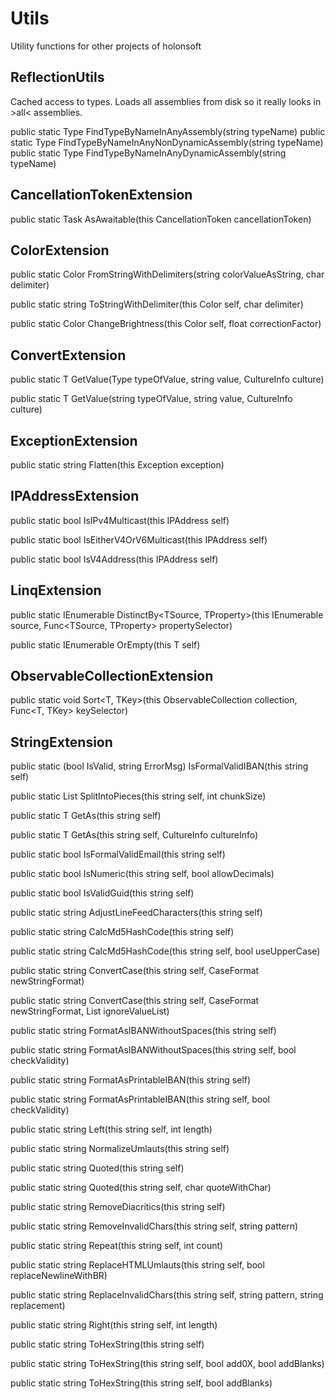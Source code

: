 # Utils
Utility functions for other projects of holonsoft

## ReflectionUtils
Cached access to types. Loads all assemblies from disk so it really looks in >all< assemblies.

  public static Type FindTypeByNameInAnyAssembly(string typeName)
  public static Type FindTypeByNameInAnyNonDynamicAssembly(string typeName)
  public static Type FindTypeByNameInAnyDynamicAssembly(string typeName)


## CancellationTokenExtension

  public static Task AsAwaitable(this CancellationToken cancellationToken)

## ColorExtension

  public static Color FromStringWithDelimiters(string colorValueAsString, char delimiter)
  
  public static string ToStringWithDelimiter(this Color self, char delimiter)
  
  public static Color ChangeBrightness(this Color self, float correctionFactor)

## ConvertExtension

  public static T GetValue<T>(Type typeOfValue, string value, CultureInfo culture)
  
  public static T GetValue<T>(string typeOfValue, string value, CultureInfo culture)
  
## ExceptionExtension

  public static string Flatten(this Exception exception)
  
## IPAddressExtension

  public static bool IsIPv4Multicast(this IPAddress self)
  
  public static bool IsEitherV4OrV6Multicast(this IPAddress self)
  
  public static bool IsV4Address(this IPAddress self)

## LinqExtension
  
  public static IEnumerable<TSource> DistinctBy<TSource, TProperty>(this IEnumerable<TSource> source, Func<TSource, TProperty> propertySelector)
  
  public static IEnumerable<T> OrEmpty<T>(this T self)
  
## ObservableCollectionExtension
  
  public static void Sort<T, TKey>(this ObservableCollection<T> collection, Func<T, TKey> keySelector)
  
## StringExtension
  
  public static (bool IsValid, string ErrorMsg) IsFormalValidIBAN(this string self)
  
  public static List<string> SplitIntoPieces(this string self, int chunkSize)
  
  public static T GetAs<T>(this string self)
  
  public static T GetAs<T>(this string self, CultureInfo cultureInfo)
  
  public static bool IsFormalValidEmail(this string self)
  
  public static bool IsNumeric(this string self, bool allowDecimals)
  
  public static bool IsValidGuid(this string self)
  
  public static string AdjustLineFeedCharacters(this string self)
  
  public static string CalcMd5HashCode(this string self)
  
  public static string CalcMd5HashCode(this string self, bool useUpperCase)
  
  public static string ConvertCase(this string self, CaseFormat newStringFormat)
  
  public static string ConvertCase(this string self, CaseFormat newStringFormat, List<string> ignoreValueList)
  
  public static string FormatAsIBANWithoutSpaces(this string self)
  
  public static string FormatAsIBANWithoutSpaces(this string self, bool checkValidity)
  
  public static string FormatAsPrintableIBAN(this string self)
  
  public static string FormatAsPrintableIBAN(this string self, bool checkValidity)
  
  public static string Left(this string self, int length)
  
  public static string NormalizeUmlauts(this string self)
  
  public static string Quoted(this string self)
  
  public static string Quoted(this string self, char quoteWithChar)
  
  public static string RemoveDiacritics(this string self)
  
  public static string RemoveInvalidChars(this string self, string pattern)
  
  public static string Repeat(this string self, int count)
  
  public static string ReplaceHTMLUmlauts(this string self, bool replaceNewlineWithBR)
  
  public static string ReplaceInvalidChars(this string self, string pattern, string replacement)
  
  public static string Right(this string self, int length)
  
  public static string ToHexString(this string self)
  
  public static string ToHexString(this string self, bool add0X, bool addBlanks)
  
  public static string ToHexString(this string self, bool addBlanks)
  
  
